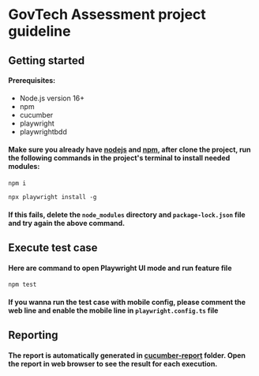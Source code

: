 # GovTech Assessment project guideline

## Getting started

#### Prerequisites:
+ Node.js version 16+
+ npm
+ cucumber
+ playwright
+ playwrightbdd
#### Make sure you already have [nodejs](https://nodejs.org/en/download) and [npm](https://docs.npmjs.com/downloading-and-installing-node-js-and-npm), after clone the project, run the following commands in the project's terminal to install needed modules:

```
npm i
```

```
npx playwright install -g
```


#### If this fails, delete the `node_modules` directory and `package-lock.json` file and try again the above command.

## Execute test case

#### Here are command to open Playwright UI mode and run feature file
```
npm test
```
#### If you wanna run the test case with mobile config, please comment the web line and enable the mobile line in `playwright.config.ts` file

## Reporting

#### The report is automatically generated in [cucumber-report]() folder. Open the report in web browser to see the result for each execution.

